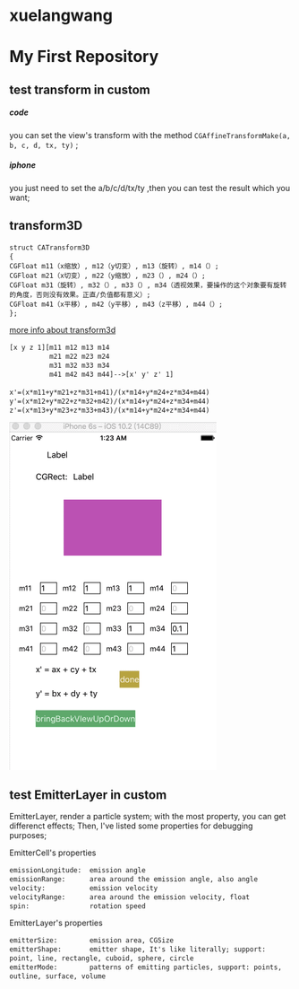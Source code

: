 # xuelangwang
My First Repository
=======

## test transform in custom

##### code
you can set the view's transform with the method ```CGAffineTransformMake(a, b, c, d, tx, ty)``` ; 

##### iphone
you just need to set the a/b/c/d/tx/ty ,then you can test the result which you want;


## transform3D

```object-c
struct CATransform3D
{
CGFloat m11（x缩放）, m12（y切变）, m13（旋转）, m14（）;
CGFloat m21（x切变）, m22（y缩放）, m23（）, m24（）;
CGFloat m31（旋转）, m32（）, m33（）, m34（透视效果，要操作的这个对象要有旋转的角度，否则没有效果。正直/负值都有意义）;
CGFloat m41（x平移）, m42（y平移）, m43（z平移）, m44（）;
}; 

```
[more info about transform3d](http://blog.csdn.net/gyjjone/article/details/50317439)

```
[x y z 1][m11 m12 m13 m14
          m21 m22 m23 m24
          m31 m32 m33 m34
          m41 m42 m43 m44]-->[x' y' z' 1]

x'=(x*m11+y*m21+z*m31+m41)/(x*m14+y*m24+z*m34+m44)
y'=(x*m12+y*m22+z*m32+m42)/(x*m14+y*m24+z*m34+m44)
z'=(x*m13+y*m23+z*m33+m43)/(x*m14+y*m24+z*m34+m44)
```

![image](https://github.com/YYXuelangwang/xuelangwang/blob/master/transform.gif)

## test EmitterLayer in custom

EmitterLayer, render a particle system; with the most property, you can get differenct effects; Then, I've listed some properties for debugging purposes;

EmitterCell's properties

```object-c
emissionLongitude:  emission angle
emissionRange:      area around the emission angle, also angle
velocity:           emission velocity
velocityRange:      area around the emission velocity, float
spin:               rotation speed
```

EmitterLayer's properties

```object-c
emitterSize:        emission area, CGSize
emitterShape:       emitter shape, It's like literally; support: point, line, rectangle, cuboid, sphere, circle
emitterMode:        patterns of emitting particles, support: points, outline, surface, volume
```




